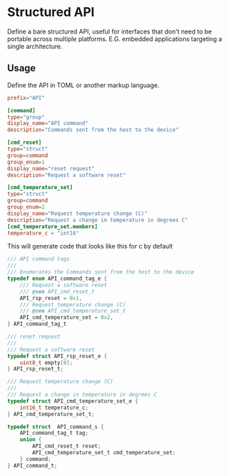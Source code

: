 # Structured API

Define a bare structured API, useful for interfaces that don't need to be
portable across multiple platforms.  E.G. embedded applications targeting a
single architecture.

## Usage

Define the API in TOML or another markup language.

```toml
prefix="API"

[command]
type="group"
display_name="API command"
description="Commands sent from the host to the device"

[cmd_reset]
type="struct"
group=command
group_enum=1
display_name="reset request"
description="Request a software reset"

[cmd_temperature_set]
type="struct"
group=command
group_enum=2
display_name="Request temperature change (C)"
description="Request a change in temperature in degrees C"
[cmd_temperature_set.members]
temperature_c = "int16"
```

This will generate code that looks like this for c by default
```c
/// API command tags
///
/// Enumerates the Commands sent from the host to the device
typedef enum API_command_tag_e {
	/// Request a software reset
	/// @see API_cmd_reset_t
	API_rsp_reset = 0x1,
	/// Request temperature change (C)
	/// @see API_cmd_temperature_set_t
	API_cmd_temperature_set = 0x2,
} API_command_tag_t

/// reset request
///
/// Request a software reset
typedef struct API_rsp_reset_e {
    uint8_t empty[0];
} API_rsp_reset_t;

/// Request temperature change (C)
///
/// Request a change in temperature in degrees C
typedef struct API_cmd_temperature_set_e {
    int16_t temperature_c;
} API_cmd_temperature_set_t;

typedef struct  API_command_s {
	API_command_tag_t tag;
	union {
		API_cmd_reset_t reset;
		API_cmd_temperature_set_t cmd_temperature_set;
	} command;
} API_command_t;
```

